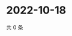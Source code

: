 # 2022-10-18

共 0 条

<!-- BEGIN WEIBO -->
<!-- 最后更新时间 Tue Oct 18 2022 03:30:04 GMT+0800 (China Standard Time) -->

<!-- END WEIBO -->
